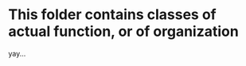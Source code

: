 This folder contains classes of actual function, or of organization
===================================================================

yay...